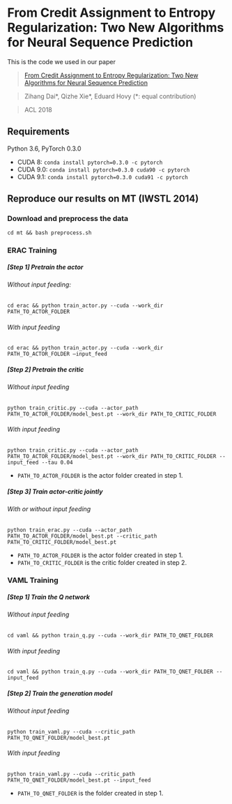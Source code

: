 # From Credit Assignment to Entropy Regularization: Two New Algorithms for Neural Sequence Prediction

This is the code we used in our paper
>[From Credit Assignment to Entropy Regularization: Two New Algorithms for Neural Sequence Prediction](https://arxiv.org/abs/1804.10974)

>Zihang Dai\*, Qizhe Xie\*, Eduard Hovy (*: equal contribution)

>ACL 2018

## Requirements

Python 3.6, PyTorch 0.3.0

- CUDA 8: `conda install pytorch=0.3.0 -c pytorch `
- CUDA 9.0: `conda install pytorch=0.3.0 cuda90 -c pytorch `
- CUDA 9.1: `conda install pytorch=0.3.0 cuda91 -c pytorch `

## Reproduce our results on MT (IWSTL 2014)

### Download and preprocess the data

```cd mt && bash preprocess.sh```

### ERAC Training

##### [Step 1]   Pretrain the actor

###### Without input feeding:

```cd erac && python train_actor.py --cuda --work_dir PATH_TO_ACTOR_FOLDER```

###### With input feeding

```cd erac && python train_actor.py --cuda --work_dir PATH_TO_ACTOR_FOLDER —input_feed```

##### [Step 2]   Pretrain the critic

###### Without input feeding

```python train_critic.py --cuda --actor_path PATH_TO_ACTOR_FOLDER/model_best.pt --work_dir PATH_TO_CRITIC_FOLDER```

###### With input feeding

```python train_critic.py --cuda --actor_path PATH_TO_ACTOR_FOLDER/model_best.pt --work_dir PATH_TO_CRITIC_FOLDER --input_feed --tau 0.04```

- `PATH_TO_ACTOR_FOLDER` is the actor folder created in step 1.

##### [Step 3]   Train actor-critic jointly

###### With or without input feeding

```python train_erac.py --cuda --actor_path PATH_TO_ACTOR_FOLDER/model_best.pt --critic_path PATH_TO_CRITIC_FOLDER/model_best.pt```

- `PATH_TO_ACTOR_FOLDER` is the actor  folder created in step 1.
- `PATH_TO_CRITIC_FOLDER` is the critic folder created in step 2.

### VAML Training

##### [Step 1]   Train the Q network

###### Without input feeding

```cd vaml && python train_q.py --cuda --work_dir PATH_TO_QNET_FOLDER```

###### With input feeding

```cd vaml && python train_q.py --cuda --work_dir PATH_TO_QNET_FOLDER --input_feed```

##### [Step 2]   Train the generation model

###### Without input feeding

```python train_vaml.py --cuda --critic_path PATH_TO_QNET_FOLDER/model_best.pt```

###### With input feeding

```python train_vaml.py --cuda --critic_path PATH_TO_QNET_FOLDER/model_best.pt --input_feed```

- `PATH_TO_QNET_FOLDER` is the folder created in step 1.


